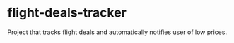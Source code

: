 # flight-deals-tracker
Project that tracks flight deals and automatically notifies user of low prices.
